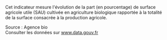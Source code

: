 <p>
Cet indicateur mesure l'évolution de la part (en pourcentage) de surface agricole utile (SAU) cultivée en agriculture biologique rapportée à la totalité de la surface consacrée à la production agricole.
</p>
<p class="font-italic body-2">Source : Agence bio <br> Consulter les données sur <a target="_blank" href="https://www.data.gouv.fr/fr/datasets/barometre-des-resultats-de-laction-publique/">www.data.gouv.fr</a></p>

